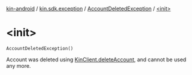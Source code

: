 [kin-android](../../index.md) / [kin.sdk.exception](../index.md) / [AccountDeletedException](index.md) / [&lt;init&gt;](./-init-.md)

# &lt;init&gt;

`AccountDeletedException()`

Account was deleted using [KinClient.deleteAccount](#), and cannot be used any more.


